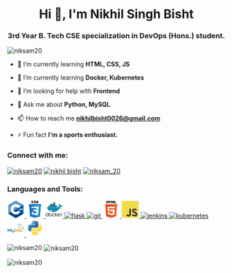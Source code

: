 <h1 align="center">Hi 👋, I'm Nikhil Singh Bisht</h1>
<h3 align="center">3rd Year B. Tech CSE specialization in DevOps (Hons.) student.</h3>

<p align="left"> <img src="https://komarev.com/ghpvc/?username=niksam20&label=Profile%20views&color=0e75b6&style=flat" alt="niksam20" /> </p>

- 🔭 I’m currently learning **HTML, CSS, JS**

- 🌱 I’m currently learning **Docker, Kubernetes**

- 🤝 I’m looking for help with **Frontend**

- 💬 Ask me about **Python, MySQL**

- 📫 How to reach me **nikhilbisht0026@gmail.com**

- ⚡ Fun fact **I'm a sports enthusiast.**

<h3 align="left">Connect with me:</h3>
<p align="left">
<a href="https://dev.to/niksam20" target="blank"><img align="center" src="https://raw.githubusercontent.com/rahuldkjain/github-profile-readme-generator/master/src/images/icons/Social/devto.svg" alt="niksam20" height="30" width="40" /></a>
<a href="https://linkedin.com/in/nikhil bisht" target="blank"><img align="center" src="https://raw.githubusercontent.com/rahuldkjain/github-profile-readme-generator/master/src/images/icons/Social/linked-in-alt.svg" alt="nikhil bisht" height="30" width="40" /></a>
<a href="https://instagram.com/niksam_20" target="blank"><img align="center" src="https://raw.githubusercontent.com/rahuldkjain/github-profile-readme-generator/master/src/images/icons/Social/instagram.svg" alt="niksam_20" height="30" width="40" /></a>
</p>

<h3 align="left">Languages and Tools:</h3>
<p align="left"> <a href="https://www.w3schools.com/cpp/" target="_blank" rel="noreferrer"> <img src="https://raw.githubusercontent.com/devicons/devicon/master/icons/cplusplus/cplusplus-original.svg" alt="cplusplus" width="40" height="40"/> </a> <a href="https://www.w3schools.com/css/" target="_blank" rel="noreferrer"> <img src="https://raw.githubusercontent.com/devicons/devicon/master/icons/css3/css3-original-wordmark.svg" alt="css3" width="40" height="40"/> </a> <a href="https://www.docker.com/" target="_blank" rel="noreferrer"> <img src="https://raw.githubusercontent.com/devicons/devicon/master/icons/docker/docker-original-wordmark.svg" alt="docker" width="40" height="40"/> </a> <a href="https://flask.palletsprojects.com/" target="_blank" rel="noreferrer"> <img src="https://www.vectorlogo.zone/logos/pocoo_flask/pocoo_flask-icon.svg" alt="flask" width="40" height="40"/> </a> <a href="https://git-scm.com/" target="_blank" rel="noreferrer"> <img src="https://www.vectorlogo.zone/logos/git-scm/git-scm-icon.svg" alt="git" width="40" height="40"/> </a> <a href="https://www.w3.org/html/" target="_blank" rel="noreferrer"> <img src="https://raw.githubusercontent.com/devicons/devicon/master/icons/html5/html5-original-wordmark.svg" alt="html5" width="40" height="40"/> </a> <a href="https://developer.mozilla.org/en-US/docs/Web/JavaScript" target="_blank" rel="noreferrer"> <img src="https://raw.githubusercontent.com/devicons/devicon/master/icons/javascript/javascript-original.svg" alt="javascript" width="40" height="40"/> </a> <a href="https://www.jenkins.io" target="_blank" rel="noreferrer"> <img src="https://www.vectorlogo.zone/logos/jenkins/jenkins-icon.svg" alt="jenkins" width="40" height="40"/> </a> <a href="https://kubernetes.io" target="_blank" rel="noreferrer"> <img src="https://www.vectorlogo.zone/logos/kubernetes/kubernetes-icon.svg" alt="kubernetes" width="40" height="40"/> </a> <a href="https://www.mysql.com/" target="_blank" rel="noreferrer"> <img src="https://raw.githubusercontent.com/devicons/devicon/master/icons/mysql/mysql-original-wordmark.svg" alt="mysql" width="40" height="40"/> </a> <a href="https://www.python.org" target="_blank" rel="noreferrer"> <img src="https://raw.githubusercontent.com/devicons/devicon/master/icons/python/python-original.svg" alt="python" width="40" height="40"/> </a> </p>

<p><img align="left" src="https://github-readme-stats.vercel.app/api/top-langs?username=niksam20&show_icons=true&locale=en&layout=compact" alt="niksam20" /></p>

<p>&nbsp;<img align="center" src="https://github-readme-stats.vercel.app/api?username=niksam20&show_icons=true&locale=en" alt="niksam20" /></p>

<p><img align="center" src="https://github-readme-streak-stats.herokuapp.com/?user=niksam20&" alt="niksam20" /></p>
